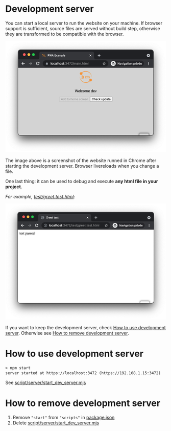 # Development server

You can start a local server to run the website on your machine.
If browser support is sufficient, source files are served without build step, otherwise they are transformed to be compatible with the browser.

![stuff](./pwa_dev_server.png)

The image above is a screenshot of the website runned in Chrome after starting the development server. Browser livereloads when you change a file.

One last thing: it can be used to debug and execute **any html file in your project**.

_For example, [test/greet.test.html](../../test/greet.test.html):_

![stuff](./greet_test_chrome.png)

If you want to keep the development server, check [How to use development server](#how-to-use-development-server). Otherwise see [How to remove development server](#how-to-remove-development-server).

# How to use development server

```console
> npm start
server started at https://localhost:3472 (https://192.168.1.15:3472)
```

See [script/server/start_dev_server.mjs](../../script/server/start_dev_server.mjs)

# How to remove development server

1. Remove `"start"` from `"scripts"` in [package.json](../../package.json#L25)
2. Delete [script/server/start_dev_server.mjs](../../script/server/start_dev_server.mjs)
